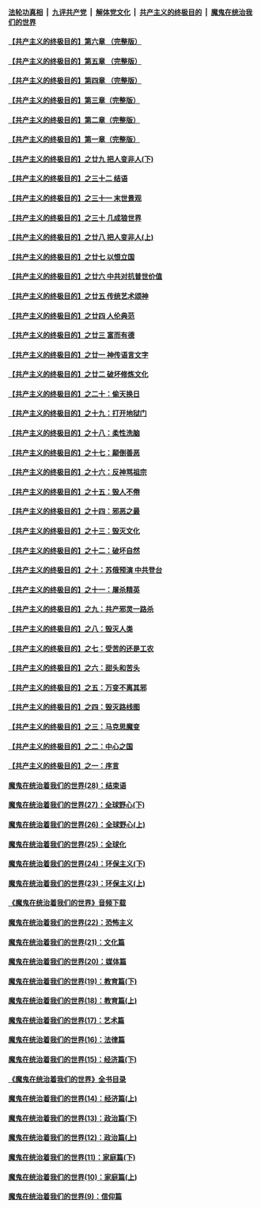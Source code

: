 

####  [法轮功真相](../../../../basic/blob/master/README.md?t=04120001) &nbsp;|&nbsp; [九评共产党](../../../../9ping.md/blob/master/README.md?t=04120001) &nbsp;|&nbsp; [解体党文化](../../../../jtdwh.md/blob/master/README.md?t=04120001)  &nbsp;|&nbsp; [共产主义的终极目的](../../../../gczydzjmd.md/blob/master/README.md?t=04120001) &nbsp;|&nbsp; [魔鬼在统治我们的世界](../../../../mgztzwmdsj.md/blob/master/README.md?t=04120001) 

#### [【共产主义的终极目的】第六章 （完整版）](../pages/nsc422/n11428913.md?t=04120001) 

#### [【共产主义的终极目的】第五章 （完整版）](../pages/nsc422/n11428912.md?t=04120001) 

#### [【共产主义的终极目的】第四章 （完整版）](../pages/nsc422/n11428907.md?t=04120001) 

#### [【共产主义的终极目的】第三章（完整版）](../pages/nsc422/n11428848.md?t=04120001) 

#### [【共产主义的终极目的】第二章（完整版）](../pages/nsc422/n11428831.md?t=04120001) 

#### [【共产主义的终极目的】第一章（完整版）](../pages/nsc422/n11417651.md?t=04120001) 

#### [【共产主义的终极目的】之廿九 把人变非人(下)](../pages/nsc422/n11344140.md?t=04120001) 

#### [【共产主义的终极目的】之三十二 结语](../pages/nsc422/n11360535.md?t=04120001) 

#### [【共产主义的终极目的】之三十一 末世景观](../pages/nsc422/n11351129.md?t=04120001) 

#### [【共产主义的终极目的】之三十 几成狼世界](../pages/nsc422/n11348280.md?t=04120001) 

#### [【共产主义的终极目的】之廿八 把人变非人(上)](../pages/nsc422/n11340492.md?t=04120001) 

#### [【共产主义的终极目的】之廿七 以恨立国](../pages/nsc422/n11336944.md?t=04120001) 

#### [【共产主义的终极目的】之廿六 中共对抗普世价值](../pages/nsc422/n11324785.md?t=04120001) 

#### [【共产主义的终极目的】之廿五 传统艺术颂神](../pages/nsc422/n11296396.md?t=04120001) 

#### [【共产主义的终极目的】之廿四 人伦典范](../pages/nsc422/n11296397.md?t=04120001) 

#### [【共产主义的终极目的】之廿三 富而有德](../pages/nsc422/n11283598.md?t=04120001) 

#### [【共产主义的终极目的】之廿一 神传语言文字](../pages/nsc422/n11263265.md?t=04120001) 

#### [【共产主义的终极目的】之廿二 破坏修炼文化](../pages/nsc422/n11245728.md?t=04120001) 

#### [【共产主义的终极目的】之二十：偷天换日](../pages/nsc422/n11238846.md?t=04120001) 

#### [【共产主义的终极目的】之十九：打开地狱门](../pages/nsc422/n11206376.md?t=04120001) 

#### [【共产主义的终极目的】之十八：柔性洗脑](../pages/nsc422/n11199994.md?t=04120001) 

#### [【共产主义的终极目的】之十七：颠倒善恶](../pages/nsc422/n11179782.md?t=04120001) 

#### [【共产主义的终极目的】之十六：反神骂祖宗](../pages/nsc422/n11166798.md?t=04120001) 

#### [【共产主义的终极目的】之十五：毁人不倦](../pages/nsc422/n11166792.md?t=04120001) 

#### [【共产主义的终极目的】之十四：邪恶之最](../pages/nsc422/n11150249.md?t=04120001) 

#### [【共产主义的终极目的】之十三：毁灭文化](../pages/nsc422/n11135227.md?t=04120001) 

#### [【共产主义的终极目的】之十二：破坏自然](../pages/nsc422/n11135214.md?t=04120001) 

#### [【共产主义的终极目的】之十：苏俄预演 中共登台](../pages/nsc422/n11118424.md?t=04120001) 

#### [【共产主义的终极目的】之十一：屠杀精英](../pages/nsc422/n11118442.md?t=04120001) 

#### [【共产主义的终极目的】之九：共产邪灵一路杀](../pages/nsc422/n11114139.md?t=04120001) 

#### [【共产主义的终极目的】之八：毁灭人类](../pages/nsc422/n11108503.md?t=04120001) 

#### [【共产主义的终极目的】之七：受苦的还是工农](../pages/nsc422/n11101809.md?t=04120001) 

#### [【共产主义的终极目的】之六：甜头和苦头](../pages/nsc422/n11096971.md?t=04120001) 

#### [【共产主义的终极目的】之五：万变不离其邪](../pages/nsc422/n11091285.md?t=04120001) 

#### [【共产主义的终极目的】之四：毁灭路线图](../pages/nsc422/n11086284.md?t=04120001) 

#### [【共产主义的终极目的】之三：马克思魔变](../pages/nsc422/n11061941.md?t=04120001) 

#### [【共产主义的终极目的】之二：中心之国](../pages/nsc422/n11047728.md?t=04120001) 

#### [【共产主义的终极目的】之一：序言](../pages/nsc422/n11086077.md?t=04120001) 

#### [魔鬼在统治着我们的世界(28)：结束语](../pages/nsc422/n10936246.md?t=04120001) 

#### [魔鬼在统治着我们的世界(27)：全球野心(下)](../pages/nsc422/n10928319.md?t=04120001) 

#### [魔鬼在统治着我们的世界(26)：全球野心(上)](../pages/nsc422/n10900318.md?t=04120001) 

#### [魔鬼在统治着我们的世界(25)：全球化](../pages/nsc422/n10788205.md?t=04120001) 

#### [魔鬼在统治着我们的世界(24)：环保主义(下)](../pages/nsc422/n10695307.md?t=04120001) 

#### [魔鬼在统治着我们的世界(23)：环保主义(上)](../pages/nsc422/n10688613.md?t=04120001) 

#### [《魔鬼在统治着我们的世界》音频下载](../pages/nsc422/n10635553.md?t=04120001) 

#### [魔鬼在统治着我们的世界(22)：恐怖主义](../pages/nsc422/n10614727.md?t=04120001) 

#### [魔鬼在统治着我们的世界(21)：文化篇](../pages/nsc422/n10597706.md?t=04120001) 

#### [魔鬼在统治着我们的世界(20)：媒体篇](../pages/nsc422/n10586579.md?t=04120001) 

#### [魔鬼在统治着我们的世界(19)：教育篇(下)](../pages/nsc422/n10564808.md?t=04120001) 

#### [魔鬼在统治着我们的世界(18)：教育篇(上)](../pages/nsc422/n10526970.md?t=04120001) 

#### [魔鬼在统治着我们的世界(17)：艺术篇](../pages/nsc422/n10499093.md?t=04120001) 

#### [魔鬼在统治着我们的世界(16)：法律篇](../pages/nsc422/n10485969.md?t=04120001) 

#### [魔鬼在统治着我们的世界(15)：经济篇(下)](../pages/nsc422/n10469975.md?t=04120001) 

#### [《魔鬼在统治着我们的世界》全书目录](../pages/nsc422/n10464261.md?t=04120001) 

#### [魔鬼在统治着我们的世界(14)：经济篇(上)](../pages/nsc422/n10457370.md?t=04120001) 

#### [魔鬼在统治着我们的世界(13)：政治篇(下)](../pages/nsc422/n10448270.md?t=04120001) 

#### [魔鬼在统治着我们的世界(12)：政治篇(上)](../pages/nsc422/n10444576.md?t=04120001) 

#### [魔鬼在统治着我们的世界(11)：家庭篇(下)](../pages/nsc422/n10440961.md?t=04120001) 

#### [魔鬼在统治着我们的世界(10)：家庭篇(上)](../pages/nsc422/n10435448.md?t=04120001) 

#### [魔鬼在统治着我们的世界(9)：信仰篇](../pages/nsc422/n10432159.md?t=04120001) 

